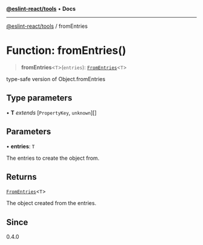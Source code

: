 [**@eslint-react/tools**](../README.md) • **Docs**

***

[@eslint-react/tools](../README.md) / fromEntries

# Function: fromEntries()

> **fromEntries**\<`T`\>(`entries`): [`FromEntries`](../type-aliases/FromEntries.md)\<`T`\>

type-safe version of Object.fromEntries

## Type parameters

• **T** *extends* [`PropertyKey`, `unknown`][]

## Parameters

• **entries**: `T`

The entries to create the object from.

## Returns

[`FromEntries`](../type-aliases/FromEntries.md)\<`T`\>

The object created from the entries.

## Since

0.4.0
